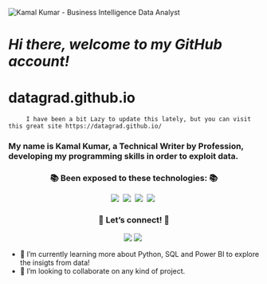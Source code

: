 ![Kamal Kumar - Business Intelligence   Data Analyst](https://user-images.githubusercontent.com/73750698/165881079-7dbd5acb-5741-4a93-bf17-803ceeb56af8.png)

   # *Hi there, welcome to my GitHub account!* 
   
   
   # datagrad.github.io

         I have been a bit Lazy to update this lately, but you can visit this great site https://datagrad.github.io/

   
   ### My name is Kamal Kumar, a Technical Writer by Profession, developing my programming skills in order to exploit data.

<h3 align="center">📚 Been exposed to these technologies: 📚</h3>
<p align="center">
  <img src="https://img.shields.io/badge/Python-3766AB?style=flat-square&logo=Python&logoColor=white"/></a>&nbsp 
  <img src="https://img.shields.io/badge/Jupyter-F37626.svg?&style=flat-square&logo=Jupyter&logoColor=white"/></a>&nbsp 
  <img src="https://img.shields.io/badge/GitHub-100000?style=flat-square&logo=github&logoColor=white"/></a>&nbsp 
  <img src="https://img.shields.io/badge/Git-F05032?style=flat-square&logo=git&logoColor=white"/></a>&nbsp
   
</p>

<h3 align="center">🌈 Let’s connect! 🌈</h3>
<p align="center"> 
  <a href="mailto:aerokamal1993@gmail.com"><img src="https://img.shields.io/badge/Microsoft_Outlook-0078D4?style=flat-square&logo=microsoft-outlook&logoColor=white&link=aerokamal1993@gmail.com"/></a> 
  <a href="https://www.instagram.com/guy_on_interceptor/"><img src="https://img.shields.io/badge/Instagram-E4405F?style=flat-square&logo=Instagram&logoColor=white&link=https://www.instagram.com/guy_on_interceptor/"/></a>&nbsp
 
</p>

- 🌱 I’m currently learning more about Python, SQL and Power BI to explore the insigts from data!
- 👯 I’m looking to collaborate on any kind of project.  
